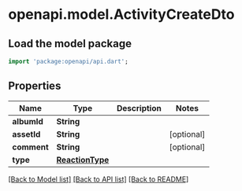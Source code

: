 # openapi.model.ActivityCreateDto

## Load the model package
```dart
import 'package:openapi/api.dart';
```

## Properties
Name | Type | Description | Notes
------------ | ------------- | ------------- | -------------
**albumId** | **String** |  | 
**assetId** | **String** |  | [optional] 
**comment** | **String** |  | [optional] 
**type** | [**ReactionType**](ReactionType.md) |  | 

[[Back to Model list]](../README.md#documentation-for-models) [[Back to API list]](../README.md#documentation-for-api-endpoints) [[Back to README]](../README.md)


